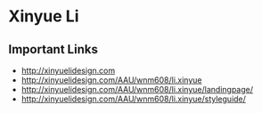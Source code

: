 # Xinyue Li

## Important Links

- http://xinyuelidesign.com
- http://xinyuelidesign.com/AAU/wnm608/li.xinyue
- http://xinyuelidesign.com/AAU/wnm608/li.xinyue/landingpage/
- http://xinyuelidesign.com/AAU/wnm608/li.xinyue/styleguide/